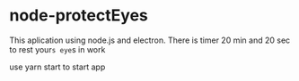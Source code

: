 # node-protectEyes
This aplication using node.js and electron. 
There is timer 20 min and 20 sec to rest your`s eye`s in work

use yarn start to start app 
